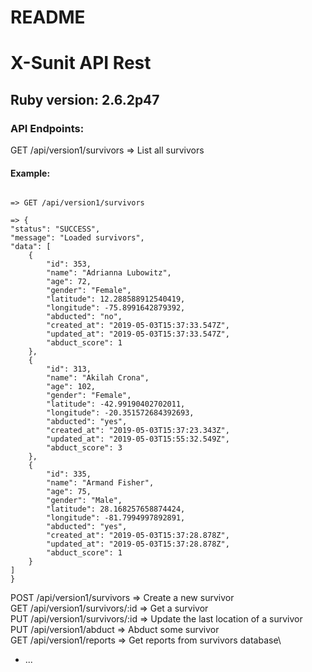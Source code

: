 # README

# X-Sunit API Rest

## Ruby version: 2.6.2p47

### API Endpoints:
GET /api/version1/survivors     => List all survivors

#### Example: 
```

=> GET /api/version1/survivors

=> {
"status": "SUCCESS",
"message": "Loaded survivors",
"data": [
    {
        "id": 353,
        "name": "Adrianna Lubowitz",
        "age": 72,
        "gender": "Female",
        "latitude": 12.288588912540419,
        "longitude": -75.8991642879392,
        "abducted": "no",
        "created_at": "2019-05-03T15:37:33.547Z",
        "updated_at": "2019-05-03T15:37:33.547Z",
        "abduct_score": 1
    },
    {
        "id": 313,
        "name": "Akilah Crona",
        "age": 102,
        "gender": "Female",
        "latitude": -42.99190402702011,
        "longitude": -20.351572684392693,
        "abducted": "yes",
        "created_at": "2019-05-03T15:37:23.343Z",
        "updated_at": "2019-05-03T15:55:32.549Z",
        "abduct_score": 3
    },
    {
        "id": 335,
        "name": "Armand Fisher",
        "age": 75,
        "gender": "Male",
        "latitude": 28.168257658874424,
        "longitude": -81.7994997892891,
        "abducted": "yes",
        "created_at": "2019-05-03T15:37:28.878Z",
        "updated_at": "2019-05-03T15:37:28.878Z",
        "abduct_score": 1
    }
]
}
```

POST /api/version1/survivors    => Create a new survivor\
GET /api/version1/survivors/:id => Get a survivor\
PUT /api/version1/survivors/:id => Update the last location of a survivor\
PUT /api/version1/abduct        => Abduct some survivor\
GET /api/version1/reports       => Get reports from survivors database\

* ...
